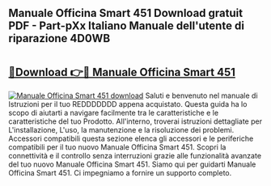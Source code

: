 ## Manuale Officina Smart 451 Download gratuit PDF - Part-pXx Italiano Manuale dell'utente di riparazione 4D0WB

# <h2><a href="http://dffrqni.blite.top/?on=Manuale+Officina+Smart+451">🔗Download 👉🔴 Manuale Officina Smart 451</a></h2>

[![Manuale Officina Smart 451 download](https://i.imgur.com/lujVjoI.png)](http://dffrqni.blite.top/?on=Manuale+Officina+Smart+451)
Saluti e benvenuto nel manuale di Istruzioni per il tuo REDDDDDDD appena acquistato. Questa guida ha lo scopo di aiutarti a navigare facilmente tra le caratteristiche e le caratteristiche del tuo Prodotto. All'interno, troverai istruzioni dettagliate per L'installazione, L'uso, la manutenzione e la risoluzione dei problemi. Accessori compatibili questa sezione elenca gli accessori e le periferiche compatibili per il tuo nuovo Manuale Officina Smart 451. Scopri la connettività e il controllo senza interruzioni grazie alle funzionalità avanzate del tuo nuovo Manuale Officina Smart 451. Siamo qui per guidarti Manuale Officina Smart 451. Ci impegniamo a fornire un supporto completo.

